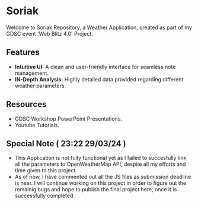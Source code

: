 # Soriak
Welcome to Soriak Repository, a Weather Application, created as part of my GDSC event 'Web Blitz 4.0' Project.

## Features

- **Intuitive UI:** A clean and user-friendly interface for seamless note management.
- **IN-Depth Analysis:** Highly detailed data provided regarding different weather parameters.

## Resources

- GDSC Workshop PowerPoint Presentations.
- Youtube Tutorials.

## Special Note ( 23:22    29/03/24 )

- This Application is not fully functional yet as I failed to succesfully link all the parameters to OpenWeatherMap API, despite all my efforts and time given to this project.
- As of now, I have commented out all the JS files as submission deadline is near. I will continue working on this project in order to figure out the remainig bugs and hope to publish the final project here, once it is successfully completed.
